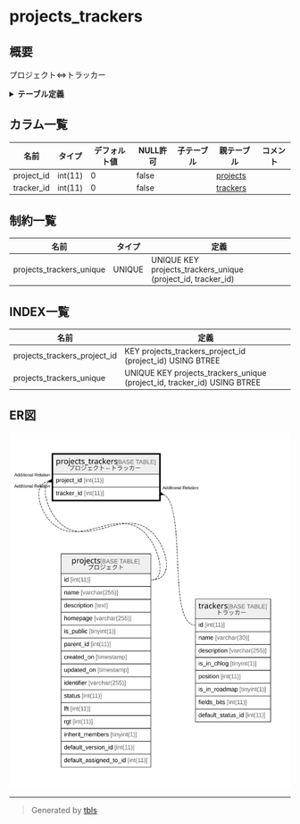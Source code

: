 # projects_trackers

## 概要

プロジェクト⇔トラッカー

<details>
<summary><strong>テーブル定義</strong></summary>

```sql
CREATE TABLE `projects_trackers` (
  `project_id` int(11) NOT NULL DEFAULT 0,
  `tracker_id` int(11) NOT NULL DEFAULT 0,
  UNIQUE KEY `projects_trackers_unique` (`project_id`,`tracker_id`),
  KEY `projects_trackers_project_id` (`project_id`)
) ENGINE=InnoDB DEFAULT CHARSET=utf8mb4
```

</details>

## カラム一覧

| 名前         | タイプ     | デフォルト値       | NULL許可   | 子テーブル      | 親テーブル                   | コメント     |
| ---------- | ------- | ------------ | -------- | ---------- | ----------------------- | -------- |
| project_id | int(11) | 0            | false    |            | [projects](projects.md) |          |
| tracker_id | int(11) | 0            | false    |            | [trackers](trackers.md) |          |

## 制約一覧

| 名前                       | タイプ    | 定義                                                           |
| ------------------------ | ------ | ------------------------------------------------------------ |
| projects_trackers_unique | UNIQUE | UNIQUE KEY projects_trackers_unique (project_id, tracker_id) |

## INDEX一覧

| 名前                           | 定義                                                                       |
| ---------------------------- | ------------------------------------------------------------------------ |
| projects_trackers_project_id | KEY projects_trackers_project_id (project_id) USING BTREE                |
| projects_trackers_unique     | UNIQUE KEY projects_trackers_unique (project_id, tracker_id) USING BTREE |

## ER図

![er](projects_trackers.svg)

---

> Generated by [tbls](https://github.com/k1LoW/tbls)
